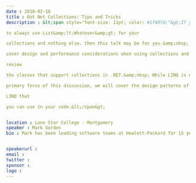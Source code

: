 ```yaml
---
date : 2010-02-18
title : Dot Net Collections: Tips and Tricks
description : &lt;span style="font-size: 11pt; color: #1f497d;"&gt;If you tend
to always use List&amp;lt;Whatever&amp;gt; for your
collections and nothing else, then this talk may be for you.&amp;nbsp; We will
cover design and performance considerations when using collections and
review
the classes that support collections in .NET.&amp;nbsp; While LINQ is not the
primary focus of this discussion, we will cover the design patterns of
LINQ that
you can use in your code.&lt;/span&gt;

location : Lone Star College - Montgomery
speaker : Mark Gordon
bio : Mark has been leading software teams at Hewlett-Packard for 15 years, using .NET for 7 years.&amp;nbsp; While at HP, he has primarily worked on customer support applications: client and server.&amp;nbsp; If you have ever used Windows Help and Support on a HP computer, you may have used one of his applications.

speakerurl : 
email : 
twitter : 
sponsor : 
logo : 
---
```

